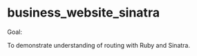 # business_website_sinatra

Goal:

To demonstrate understanding of routing with Ruby and Sinatra.



